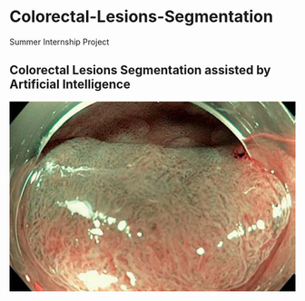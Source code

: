 # Colorectal-Lesions-Segmentation
 Summer Internship Project

 <h2> Colorectal Lesions Segmentation assisted by Artificial Intelligence </h2>
<div style="display:flex">
    <img src="colon.png" alt="Colon Sample Image" width="512px">
</div>

